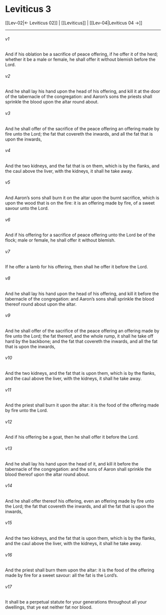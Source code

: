 # Leviticus 3

[[Lev-02|← Leviticus 02]] | [[Leviticus]] | [[Lev-04|Leviticus 04 →]]
***

###### v1
And if his oblation be a sacrifice of peace offering, if he offer it of the herd; whether it be a male or female, he shall offer it without blemish before the Lord.
###### v2
And he shall lay his hand upon the head of his offering, and kill it at the door of the tabernacle of the congregation: and Aaron’s sons the priests shall sprinkle the blood upon the altar round about.
###### v3
And he shall offer of the sacrifice of the peace offering an offering made by fire unto the Lord; the fat that covereth the inwards, and all the fat that is upon the inwards,
###### v4
And the two kidneys, and the fat that is on them, which is by the flanks, and the caul above the liver, with the kidneys, it shall he take away.
###### v5
And Aaron’s sons shall burn it on the altar upon the burnt sacrifice, which is upon the wood that is on the fire: it is an offering made by fire, of a sweet savour unto the Lord.
###### v6
And if his offering for a sacrifice of peace offering unto the Lord be of the flock; male or female, he shall offer it without blemish.
###### v7
If he offer a lamb for his offering, then shall he offer it before the Lord.
###### v8
And he shall lay his hand upon the head of his offering, and kill it before the tabernacle of the congregation: and Aaron’s sons shall sprinkle the blood thereof round about upon the altar.
###### v9
And he shall offer of the sacrifice of the peace offering an offering made by fire unto the Lord; the fat thereof, and the whole rump, it shall he take off hard by the backbone; and the fat that covereth the inwards, and all the fat that is upon the inwards,
###### v10
And the two kidneys, and the fat that is upon them, which is by the flanks, and the caul above the liver, with the kidneys, it shall he take away.
###### v11
And the priest shall burn it upon the altar: it is the food of the offering made by fire unto the Lord.
###### v12
And if his offering be a goat, then he shall offer it before the Lord.
###### v13
And he shall lay his hand upon the head of it, and kill it before the tabernacle of the congregation: and the sons of Aaron shall sprinkle the blood thereof upon the altar round about.
###### v14
And he shall offer thereof his offering, even an offering made by fire unto the Lord; the fat that covereth the inwards, and all the fat that is upon the inwards,
###### v15
And the two kidneys, and the fat that is upon them, which is by the flanks, and the caul above the liver, with the kidneys, it shall he take away.
###### v16
And the priest shall burn them upon the altar: it is the food of the offering made by fire for a sweet savour: all the fat is the Lord’s.
###### v17
It shall be a perpetual statute for your generations throughout all your dwellings, that ye eat neither fat nor blood. 
